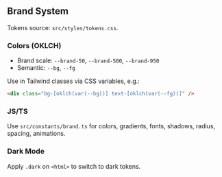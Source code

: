 ## Brand System

Tokens source: `src/styles/tokens.css`.

### Colors (OKLCH)
- Brand scale: `--brand-50`, `--brand-500`, `--brand-950`
- Semantic: `--bg`, `--fg`

Use in Tailwind classes via CSS variables, e.g.:
```html
<div class="bg-[oklch(var(--bg))] text-[oklch(var(--fg))]" />
```

### JS/TS
Use `src/constants/brand.ts` for colors, gradients, fonts, shadows, radius, spacing, animations.

### Dark Mode
Apply `.dark` on `<html>` to switch to dark tokens.



